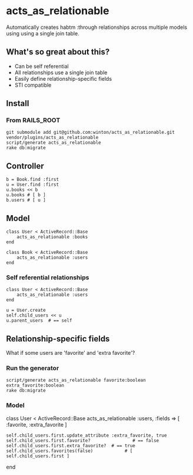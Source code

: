 acts_as_relationable
====================

Automatically creates habtm :through relationships across multiple models using using a single join table.


What's so great about this?
---------------------------

* Can be self referential
* All relationships use a single join table
* Easily define relationship-specific fields
* STI compatible


Install
-------
	
### From RAILS_ROOT

	git submodule add git@github.com:winton/acts_as_relationable.git vendor/plugins/acts_as_relationable
	script/generate acts_as_relationable
	rake db:migrate


Controller
----------

	b = Book.find :first
	u = User.find :first
	u.books << b
	u.books	# [ b ]
	b.users	# [ u ]


Model
-----

	class User < ActiveRecord::Base
		acts_as_relationable :books
	end
	
	class Book < ActiveRecord::Base
		acts_as_relationable :users
	end
	
### Self referential relationships

	class User < ActiveRecord::Base
		acts_as_relationable :users
	end
	
	u = User.create
	self.child_users << u
	u.parent_users	# == self


Relationship-specific fields
----------------------------

What if some users are 'favorite' and 'extra favorite'?
	
### Run the generator

	script/generate acts_as_relationable favorite:boolean extra_favorite:boolean
	rake db:migrate

### Model
	
class User < ActiveRecord::Base
	acts_as_relationable :users, :fields => [ :favorite, :extra_favorite ]
	
	self.child_users.first.update_attribute :extra_favorite, true
	self.child_users.first.favorite?				# == false
	self.child_users.first.extra_favorite?	# == true
	self.child_users.favorites(false)			 # [ self.child_users.first ]
end